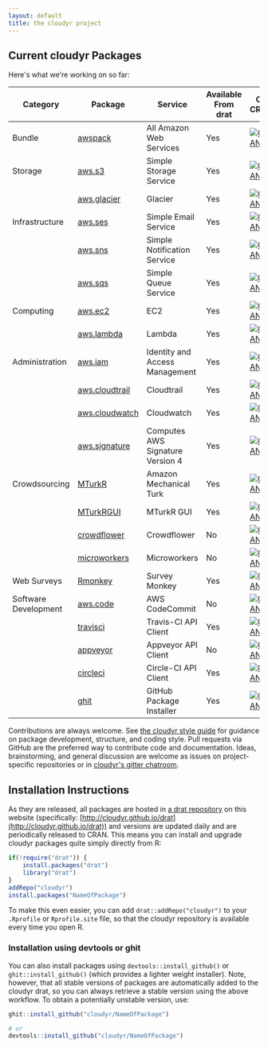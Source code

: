 ```yaml
---
layout: default
title: the cloudyr project
---
```


## Current cloudyr Packages ##

Here's what we're working on so far:

| Category | Package | Service | Available From drat | On CRAN | 
|----------|---------|---------|---------------------|---------|
| Bundle | [awspack](http://github.com/cloudyr/awspack) | All Amazon Web Services | Yes | [![CRAN](http://www.r-pkg.org/badges/version/awspack)](http://cran.rstudio.com/package=awspack) |
| Storage  | [aws.s3](http://github.com/cloudyr/aws.s3) | Simple Storage Service | Yes | [![CRAN](http://www.r-pkg.org/badges/version/aws.s3)](http://cran.rstudio.com/package=aws.s3) |
| | [aws.glacier](http://github.com/cloudyr/aws.glacier) | Glacier | Yes | [![CRAN](http://www.r-pkg.org/badges/version/aws.glacier)](http://cran.rstudio.com/package=aws.glacier) |
| Infrastructure | [aws.ses](http://github.com/cloudyr/aws.ses) | Simple Email Service | Yes | [![CRAN](http://www.r-pkg.org/badges/version/aws.ses)](http://cran.rstudio.com/package=aws.ses) |
| | [aws.sns](http://github.com/cloudyr/aws.sns) | Simple Notification Service | Yes | [![CRAN](http://www.r-pkg.org/badges/version/aws.sns)](http://cran.rstudio.com/package=aws.sns) |
| | [aws.sqs](http://github.com/cloudyr/aws.sqs) | Simple Queue Service | Yes | [![CRAN](http://www.r-pkg.org/badges/version/aws.sqs)](http://cran.rstudio.com/package=aws.sqs) |
| Computing | [aws.ec2](http://github.com/cloudyr/aws.ec2) | EC2 | Yes | [![CRAN](http://www.r-pkg.org/badges/version/aws.ec2)](http://cran.rstudio.com/package=aws.ec2) |
| | [aws.lambda](http://github.com/cloudyr/aws.lambda) | Lambda | Yes | [![CRAN](http://www.r-pkg.org/badges/version/aws.lambda)](http://cran.rstudio.com/package=aws.lambda) |
| Administration | [aws.iam](http://github.com/cloudyr/aws.iam) | Identity and Access Management | Yes | [![CRAN](http://www.r-pkg.org/badges/version/aws.iam)](http://cran.rstudio.com/package=aws.iam) |
| | [aws.cloudtrail](http://github.com/cloudyr/aws.cloudtrail) | Cloudtrail | Yes | [![CRAN](http://www.r-pkg.org/badges/version/aws.cloudtrail)](http://cran.rstudio.com/package=aws.cloudtrail) |
| | [aws.cloudwatch](http://github.com/cloudyr/aws.cloudwatch) | Cloudwatch | Yes | [![CRAN](http://www.r-pkg.org/badges/version/aws.cloudwatch)](http://cran.rstudio.com/package=aws.cloudwatch) |
| | [aws.signature](http://github.com/cloudyr/aws.signature) | Computes AWS Signature Version 4  | Yes | [![CRAN](http://www.r-pkg.org/badges/version/aws.signature)](http://cran.rstudio.com/package=aws.signature) |
| Crowdsourcing | [MTurkR](http://github.com/leeper/MTurkR) | Amazon Mechanical Turk | Yes | [![CRAN](http://www.r-pkg.org/badges/version/MTurkR)](http://cran.rstudio.com/package=MTurkR) |
| | [MTurkRGUI](http://github.com/leeper/MTurkRGUI) | MTurkR GUI | Yes | [![CRAN](http://www.r-pkg.org/badges/version/MTurkRGUI)](http://cran.rstudio.com/package=MTurkRGUI) |
| | [crowdflower](http://github.com/cloudyr/crowdflower) | Crowdflower | No | [![CRAN](http://www.r-pkg.org/badges/version/crowdflower)](http://cran.rstudio.com/package=crowdflower) |
| | [microworkers](http://github.com/cloudyr/microworkers) | Microworkers | No | [![CRAN](http://www.r-pkg.org/badges/version/microworkers)](http://cran.rstudio.com/package=microworkers) |
| Web Surveys | [Rmonkey](http://github.com/cloudyr/Rmonkey) | Survey Monkey | Yes | [![CRAN](http://www.r-pkg.org/badges/version/Rmonkey)](http://cran.rstudio.com/package=Rmonkey) |
| Software Development | [aws.code](http://github.com/cloudyr/aws.code) | AWS CodeCommit  | No | [![CRAN](http://www.r-pkg.org/badges/version/aws.code)](http://cran.rstudio.com/package=aws.code) |
|  | [travisci](http://github.com/cloudyr/travisci) | Travis-CI API Client  | Yes | [![CRAN](http://www.r-pkg.org/badges/version/travisci)](http://cran.rstudio.com/package=travisci) |
|  | [appveyor](http://github.com/cloudyr/appveyor) | Appveyor API Client  | No | [![CRAN](http://www.r-pkg.org/badges/version/appveyor)](http://cran.rstudio.com/package=appveyor) |
|  | [circleci](http://github.com/cloudyr/circleci) | Circle-CI API Client  | Yes | [![CRAN](http://www.r-pkg.org/badges/version/circleci)](http://cran.rstudio.com/package=circleci) |
|  | [ghit](http://github.com/cloudyr/ghit) | GitHub Package Installer  | Yes | [![CRAN](http://www.r-pkg.org/badges/version/ghit)](http://cran.rstudio.com/package=ghit) |

Contributions are always welcome. See [the cloudyr style guide](../styleguide/index.html) for guidance on package development, structure, and coding style. Pull requests via GitHub are the preferred way to contribute code and documentation. Ideas, brainstorming, and general discussion are welcome as issues on project-specific repositories or in [cloudyr's gitter chatroom](https://gitter.im/cloudyr).

<!--
 - [aws.container](http://github.com/cloudyr/aws.container): EC2 container client
 - [aws.emr](http://github.com/cloudyr/aws.emr): Elastic Map Reduce (Hadoop) client
 - [aws.kinesis](http://github.com/cloudyr/aws.kinesis): Kinesis (data stream processing) client
 - [aws.datapipeline](http://github.com/cloudyr/aws.datapipeline): Data Pipeline (task scheduling) client
 - [aws.elb](http://github.com/cloudyr/aws.elb): Elastic Load Balancing (EC2 distribution) client
 - [aws.cf](http://github.com/cloudyr/aws.cf): CloudFormation client
 - [aws.config](http://github.com/cloudyr/aws.config): Config client
-->
 
 
<!--
### Project Packages for GCS ###

 - [goog.compute]()
 - [goog.container]()
 - [goog.storage]()
-->

## Installation Instructions ##

As they are released, all packages are hosted in [a drat repository](https://github.com/eddelbuettel/drat) on this website (specifically: [http://cloudyr.github.io/drat](http://cloudyr.github.io/drat)) and versions are updated daily and are periodically released to CRAN. This means you can install and upgrade cloudyr packages quite simply directly from R:

```R
if(!require("drat")) {
    install.packages("drat")
    library("drat")
}
addRepo("cloudyr")
install.packages("NameOfPackage")
```

To make this even easier, you can add `drat::addRepo("cloudyr")` to your `.Rprofile` or `Rprofile.site` file, so that the cloudyr repository is available every time you open R.


### Installation using devtools or ghit ###

You can also install packages using `devtools::install_github()` or `ghit::install_github()` (which provides a lighter weight installer). Note, however, that all stable versions of packages are automatically added to the cloudyr drat, so you can always retrieve a stable version using the above workflow. To obtain a potentially unstable version, use:

```R
ghit::install_github("cloudyr/NameOfPackage")

# or
devtools::install_github("cloudyr/NameOfPackage")
```

